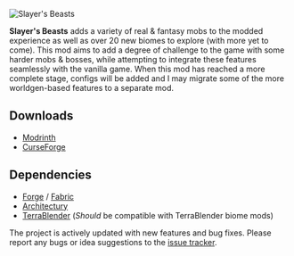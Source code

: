 ![Slayer's Beasts](https://cdn.modrinth.com/data/wveGP7nW/images/59ecef7438a8310112e88840504f941263460db4.png)

**Slayer's Beasts** adds a variety of real & fantasy mobs to the modded experience as well as over 20 new biomes to 
explore (with more yet to come). This mod aims to add a degree of challenge to the game with some harder mobs & bosses, 
while attempting to integrate these features seamlessly with the vanilla game. When this mod has reached a more 
complete stage, configs will be added and I may migrate some of the more worldgen-based features to a separate mod.

## Downloads
- [Modrinth](https://modrinth.com/mod/slayers-beasts)
- [CurseForge](https://www.curseforge.com/minecraft/mc-mods/slayersbeasts)

## Dependencies
- [Forge](https://files.minecraftforge.net/net/minecraftforge/forge) / [Fabric](https://modrinth.com/mod/fabric-api/versions)
- [Architectury](https://modrinth.com/mod/architectury-api/versions)
- [TerraBlender](https://modrinth.com/mod/terrablender/versions) (*Should* be compatible with TerraBlender biome mods)

The project is actively updated with new features and bug fixes. Please report any bugs or idea suggestions to the [issue tracker](https://github.com/InvictusSlayer/Slayers-Beasts/issues).

